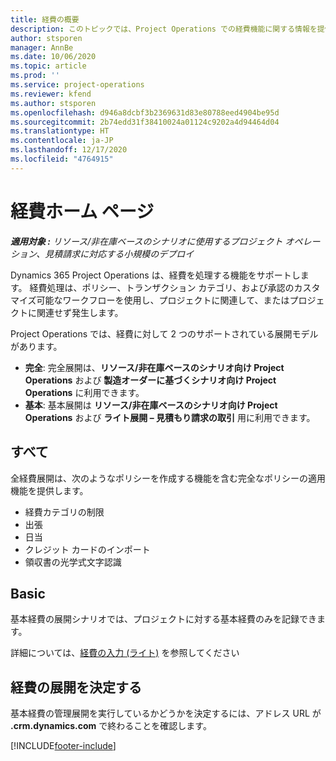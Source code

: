 ```yaml
---
title: 経費の概要
description: このトピックでは、Project Operations での経費機能に関する情報を提供します。
author: stsporen
manager: AnnBe
ms.date: 10/06/2020
ms.topic: article
ms.prod: ''
ms.service: project-operations
ms.reviewer: kfend
ms.author: stsporen
ms.openlocfilehash: d946a8dcbf3b2369631d83e80788eed4904be95d
ms.sourcegitcommit: 2b74edd31f38410024a01124c9202a4d94464d04
ms.translationtype: HT
ms.contentlocale: ja-JP
ms.lasthandoff: 12/17/2020
ms.locfileid: "4764915"
---
```

# <a name="expense-home-page"></a>経費ホーム ページ

_**適用対象 :** リソース/非在庫ベースのシナリオに使用するプロジェクト オペレーション、見積請求に対応する小規模のデプロイ_


Dynamics 365 Project Operations は、経費を処理する機能をサポートします。 経費処理は、ポリシー、トランザクション カテゴリ、および承認のカスタマイズ可能なワークフローを使用し、プロジェクトに関連して、またはプロジェクトに関連せず発生します。

Project Operations では、経費に対して 2 つのサポートされている展開モデルがあります。 

- **完全**: 完全展開は、**リソース/非在庫ベースのシナリオ向け Project Operations** および **製造オーダーに基づくシナリオ向け Project Operations** に利用できます。
- **基本**: 基本展開は **リソース/非在庫ベースのシナリオ向け Project Operations** および **ライト展開 – 見積もり請求の取引** 用に利用できます。

## <a name="full"></a>すべて 
全経費展開は、次のようなポリシーを作成する機能を含む完全なポリシーの適用機能を提供します。

  - 経費カテゴリの制限
  - 出張
  - 日当
  - クレジット カードのインポート
  - 領収書の光学式文字認識

## <a name="basic"></a>Basic 
基本経費の展開シナリオでは、プロジェクトに対する基本経費のみを記録できます。 

詳細については、[経費の入力 (ライト)](basic-expense.md) を参照してください

## <a name="determine-your-expense-deployment"></a>経費の展開を決定する
基本経費の管理展開を実行しているかどうかを決定するには、アドレス URL が **.crm.dynamics.com** で終わることを確認します。 


[!INCLUDE[footer-include](../includes/footer-banner.md)]